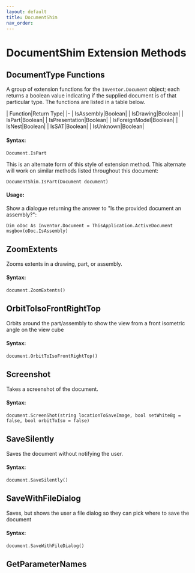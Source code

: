 ```yaml
---
layout: default
title: DocumentShim
nav_order: 
---
```


# DocumentShim Extension Methods

## DocumentType Functions

A group of extension functions for the `Inventor.Document` object; each returns a boolean value indicating if the supplied document is of that particular type. The functions are listed in a table below.

| Function|Return Type|
|-
| IsAssembly|Boolean|
| IsDrawing|Boolean|
| IsPart|Boolean|
| IsPresentation|Boolean|
| IsForeignModel|Boolean|
| IsNest|Boolean|
| IsSAT|Boolean|
| IsUnknown|Boolean|


#### Syntax:

    Document.IsPart

This is an alternate form of this style of extension method. This alternate will work on similar methods listed throughout this document:

    DocumentShim.IsPart(Document document)

#### Usage:

Show a dialogue returning the answer to "Is the provided document an assembly?":

    Dim oDoc As Inventor.Document = ThisApplication.ActiveDocument
    msgbox(oDoc.IsAssembly)


## ZoomExtents

Zooms extents in a drawing, part, or assembly.
#### Syntax:
    document.ZoomExtents()

## OrbitToIsoFrontRightTop

Orbits around the part/assembly to show the view from a front isometric angle on the view cube

#### Syntax:
    document.OrbitToIsoFrontRightTop()

## Screenshot

Takes a screenshot of the document.

#### Syntax:
    document.ScreenShot(string locationToSaveImage, bool setWhiteBg = false, bool orbitToIso = false)

## SaveSilently

Saves the document without notifying the user.

#### Syntax:
    document.SaveSilently()


## SaveWithFileDialog

Saves, but shows the user a file dialog so they can pick where to save the document

#### Syntax:
    document.SaveWithFileDialog()

## GetParameterNames